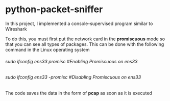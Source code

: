 # python-packet-sniffer
In this project, I implemented a console-supervised program similar to Wireshark

To do this, you must first put the network card in the <b>promiscuous</b> mode so that you can see all types of packages.
This can be done with the following command in the Linux operating system

<h6>sudo ifconfig ens33 promisc #Enabling Promiscuous on ens33</h6>

<h6>sudo ifconfig ens33 -promisc #Disabling Promiscuous on ens33</h6>

The code saves the data in the form of <b>pcap</b> as soon as it is executed



